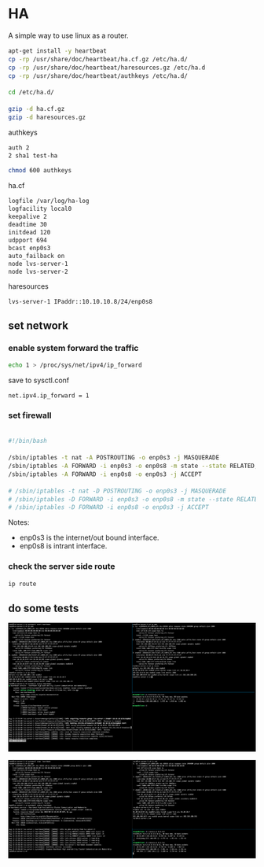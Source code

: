 # HA

A simple way to use linux as a router.

```bash
apt-get install -y heartbeat
cp -rp /usr/share/doc/heartbeat/ha.cf.gz /etc/ha.d/
cp -rp /usr/share/doc/heartbeat/haresources.gz /etc/ha.d
cp -rp /usr/share/doc/heartbeat/authkeys /etc/ha.d/

cd /etc/ha.d/

gzip -d ha.cf.gz
gzip -d haresources.gz
```

authkeys

```text
auth 2
2 sha1 test-ha
```

```bash
chmod 600 authkeys
```

ha.cf 

```text
logfile	/var/log/ha-log
logfacility	local0
keepalive 2
deadtime 30
initdead 120
udpport	694
bcast enp0s3
auto_failback on
node lvs-server-1
node lvs-server-2
```

haresources

```text
lvs-server-1 IPaddr::10.10.10.8/24/enp0s8
```

## set network

### enable system forward the traffic
```bash
echo 1 > /proc/sys/net/ipv4/ip_forward
```

save to sysctl.conf

```
net.ipv4.ip_forward = 1
```

### set firewall

```bash

#!/bin/bash

/sbin/iptables -t nat -A POSTROUTING -o enp0s3 -j MASQUERADE
/sbin/iptables -A FORWARD -i enp0s3 -o enp0s8 -m state --state RELATED,ESTABLISHED -j ACCEPT
/sbin/iptables -A FORWARD -i enp0s8 -o enp0s3 -j ACCEPT

# /sbin/iptables -t nat -D POSTROUTING -o enp0s3 -j MASQUERADE
# /sbin/iptables -D FORWARD -i enp0s3 -o enp0s8 -m state --state RELATED,ESTABLISHED -j ACCEPT
# /sbin/iptables -D FORWARD -i enp0s8 -o enp0s3 -j ACCEPT
```

Notes: 

- enp0s3 is the internet/out bound interface.
- enp0s8 is intrant interface.

### check the server side route

```bash
ip route
```

## do some tests

![screenshot-1](./images/screenshot-1.png)

![screenshot-2](./images/screenshot-2.png)


